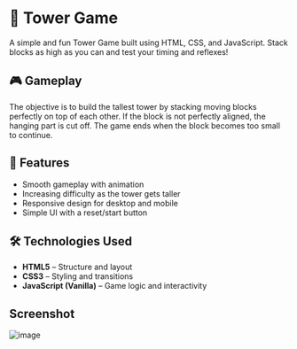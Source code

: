 # 🏰 Tower Game

A simple and fun Tower Game built using HTML, CSS, and JavaScript. Stack blocks as high as you can and test your timing and reflexes!

## 🎮 Gameplay

The objective is to build the tallest tower by stacking moving blocks perfectly on top of each other. If the block is not perfectly aligned, the hanging part is cut off. The game ends when the block becomes too small to continue.

## 🚀 Features

- Smooth gameplay with animation
- Increasing difficulty as the tower gets taller
- Responsive design for desktop and mobile
- Simple UI with a reset/start button

## 🛠️ Technologies Used

- **HTML5** – Structure and layout
- **CSS3** – Styling and transitions
- **JavaScript (Vanilla)** – Game logic and interactivity

## Screenshot
![image](https://github.com/user-attachments/assets/66da08a8-a2a8-42bd-94b8-e6a103c8aea8)
